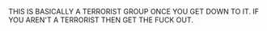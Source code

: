 THIS IS BASICALLY A TERRORIST GROUP ONCE YOU GET DOWN TO IT. IF YOU AREN'T A TERRORIST THEN GET THE FUCK OUT.
